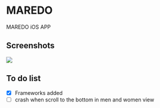 # MAREDO
MAREDO iOS APP

## Screenshots
![](https://cloud.githubusercontent.com/assets/6082043/9477556/102ed96a-4b28-11e5-91ff-da6000a67b29.png)

## To do list
- [x] Frameworks added
- [ ] crash when scroll to the bottom in men and women view
